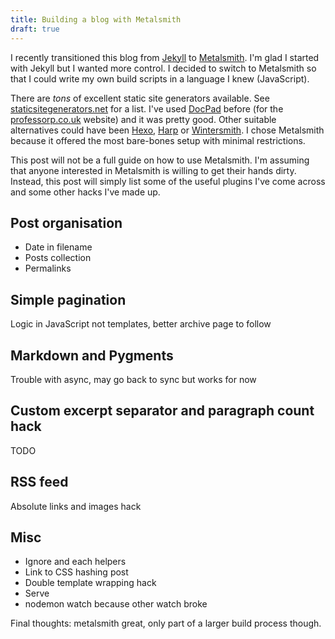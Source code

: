 ```yaml
---
title: Building a blog with Metalsmith
draft: true
---
```


I recently transitioned this blog from [Jekyll](http://jekyllrb.com/) to [Metalsmith](http://www.metalsmith.io/). I'm glad I started with Jekyll but I wanted more control. I decided to switch to Metalsmith so that I could write my own build scripts in a language I knew (JavaScript). 

There are *tons* of excellent static site generators available. See [staticsitegenerators.net](https://staticsitegenerators.net/) for a list. I've used [DocPad](https://docpad.org/) before (for the [professorp.co.uk](http://professorp.co.uk/) website) and it was pretty good. Other suitable alternatives could have been [Hexo](http://hexo.io/), [Harp](http://harpjs.com/) or [Wintersmith](http://wintersmith.io/). I chose Metalsmith because it offered the most bare-bones setup with minimal restrictions. 

This post will not be a full guide on how to use Metalsmith. I'm assuming that anyone interested in Metalsmith is willing to get their hands dirty. Instead, this post will simply list some of the useful plugins I've come across and some other hacks I've made up. 


## Post organisation

- Date in filename
- Posts collection
- Permalinks

## Simple pagination

Logic in JavaScript not templates, better archive page to follow

## Markdown and Pygments

Trouble with async, may go back to sync but works for now

## Custom excerpt separator and paragraph count hack

TODO

## RSS feed

Absolute links and images hack

## Misc

- Ignore and each helpers
- Link to CSS hashing post
- Double template wrapping hack
- Serve
- nodemon watch because other watch broke

Final thoughts: metalsmith great, only part of a larger build process though. 
